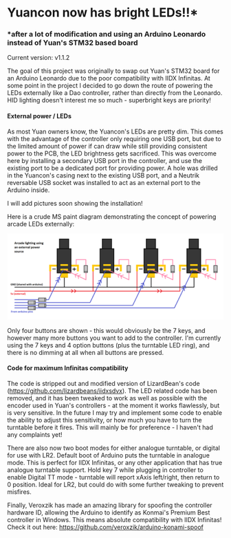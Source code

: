 # Yuancon now has bright LEDs!!*
### *after a lot of modification and using an Arduino Leonardo instead of Yuan's STM32 based board

Current version: v1.1.2

The goal of this project was originally to swap out Yuan's STM32 board for an Arduino Leonardo due to the poor compatibility with IIDX Infinitas. At some point in the project I decided to go down the route of powering the LEDs externally like a Dao controller, rather than directly from the Leonardo. HID lighting doesn't interest me so much - superbright keys are priority!


#### External power / LEDs
As most Yuan owners know, the Yuancon's LEDs are pretty dim. This comes with the advantage of the controller only requiring one USB port, but due to the limited amount of power if can draw while still providing consistent power to the PCB, the LED brightness gets sacrificed. This was overcome here by installing a secondary USB port in the controller, and use the existing port to be a dedicated port for providing power. A hole was drilled in the Yuancon's casing next to the existing USB port, and a Neutrik reversable USB socket was installed to act as an external port to the Arduino inside. 

I will add pictures soon showing the installation!

Here is a crude MS paint diagram demonstrating the concept of powering arcade LEDs externally:

![alt text](lighting_diagram.png "Arcade lighting diagram")

Only four buttons are shown - this would obviously be the 7 keys, and however many more buttons you want to add to the controller. I'm currently using the 7 keys and 4 option buttons (plus the turntable LED ring), and there is no dimming at all when all buttons are pressed.

#### Code for maximum Infinitas compatibility 

The code is stripped out and modified version of LizardBean's code (https://github.com/lizardbeans/iidxsdvx). The LED related code has been removed, and it has been tweaked to work as well as possible with the encoder used in Yuan's controllers - at the moment it works flawlessly, but is very sensitive. In the future I may try and implement some code to enable the ability to adjust this sensitivity, or how much you have to turn the turntable before it fires. This will mainly be for preference - I haven't had any complaints yet! 

There are also now two boot modes for either analogue turntable, or digital for use with LR2. Default boot of Arduino puts the turntable in analogue mode. This is perfect for IIDX Infinitas, or any other application that has true analogue turntable support. Hold key 7 while plugging in controller to enable Digital TT mode - turntable will report xAxis left/right, then return to 0 position. Ideal for LR2, but could do with some further tweaking to prevent misfires.
 
Finally, Veroxzik has made an amazing library for spoofing the controller hardware ID, allowing the Arduino to identify as Konmai's Premium Best controller in Windows. This means absolute compatibility with IIDX Infinitas!
Check it out here: https://github.com/veroxzik/arduino-konami-spoof